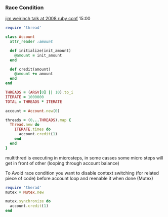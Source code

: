 ### Race Condition

[jim weirinch talk at 2008 ruby conf](https://www.youtube.com/watch?v=fK-N_VxdW7g) 15:00 

```ruby
require 'thread'

class Account
  attr_reader :amount

  def initialize(init_amount)
    @amount = init_amount
  end

  def credit(amount)
    @amount += amount
  end
end

THREADS = (ARGV[0] || 10).to_i
ITERATE = 1000000
TOTAL = THREADS * ITERATE

account = Account.new(0)

threads = (0...THREADS).map {
  Thread.new do
    ITERATE.times do
      account.credit(1)
    end
  end
}
```

multithred is executing in microsteps, in some casses some micro steps
will get in front of other (looping through account balance)


To Avoid race condition you want to disable context switching (for
related piece of code) before account loop and reenable it when done
(Mutex)

```ruby
require 'therad'
mutex = Mutex.new

mutex.synchronize do 
  account.credit(1)
end
```
